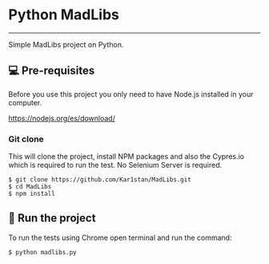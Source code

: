 # Python MadLibs
***
Simple MadLibs project on Python.

## 💻 Pre-requisites

Before you use this project you only need to have Node.js installed in your computer.

https://nodejs.org/es/download/

### Git clone
This will clone the project, install NPM packages and also the Cypres.io which is required to run the test. No Selenium Server is required.
```
$ git clone https://github.com/Kar1stan/MadLibs.git
$ cd MadLibs
$ npm install
```

## 🚀 Run the project
To run the tests using Chrome open terminal and run the command:
```
$ python madlibs.py
```
